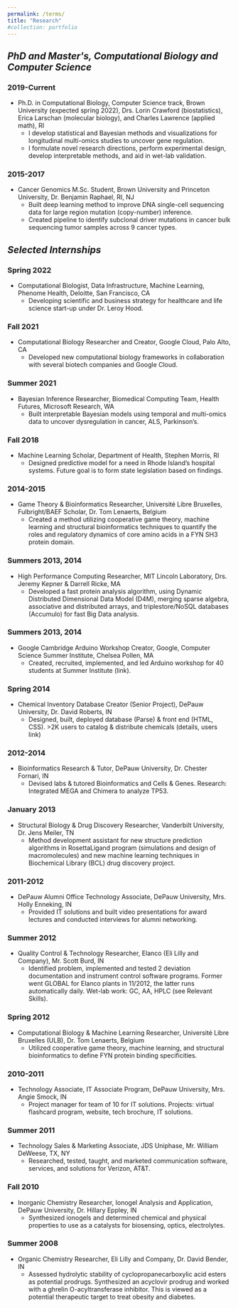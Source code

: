 ```yaml
---
permalink: /terms/
title: "Research"
#collection: portfolio
---
```

## *PhD and Master's, Computational Biology and Computer Science*
### 2019-Current
- Ph.D. in Computational Biology, Computer Science track, Brown University (expected spring 2022), Drs. Lorin Crawford (biostatistics), Erica Larschan (molecular biology), and Charles Lawrence (applied math), RI 
    - I develop statistical and Bayesian methods and visualizations for longitudinal multi-omics studies to uncover gene regulation.
    - I formulate novel research directions, perform experimental design, develop interpretable methods, and aid in wet-lab validation.

### 2015-2017 
- Cancer Genomics M.Sc. Student, Brown University and Princeton University, Dr. Benjamin Raphael, RI, NJ			 
    - Built deep learning method to improve DNA single-cell sequencing data for large region mutation (copy-number) inference. 
    - Created pipeline to identify subclonal driver mutations in cancer bulk sequencing tumor samples across 9 cancer types.

## *Selected Internships*
### Spring 2022
- Computational Biologist, Data Infrastructure, Machine Learning, Phenome Health, Deloitte, San Francisco, CA
    - Developing scientific and business strategy for healthcare and life science start-up under Dr. Leroy Hood.

### Fall 2021
- Computational Biology Researcher and Creator, Google Cloud, Palo Alto, CA 						   
    - Developed new computational biology frameworks in collaboration with several biotech companies and Google Cloud.   

### Summer 2021
- Bayesian Inference Researcher, Biomedical Computing Team, Health Futures, Microsoft Research, WA		               
    - Built interpretable Bayesian models using temporal and multi-omics data to uncover dysregulation in cancer, ALS, Parkinson’s.

### Fall 2018
- Machine Learning Scholar, Department of Health, Stephen Morris, RI 					 	                    
    - Designed predictive model for a need in Rhode Island’s hospital systems. Future goal is to form state legislation based on findings. 

### 2014-2015 
- Game Theory & Bioinformatics Researcher, Université Libre Bruxelles, Fulbright/BAEF Scholar, Dr. Tom Lenaerts, Belgium 
    - Created a method utilizing cooperative game theory, machine learning and structural bioinformatics techniques to quantify the roles and regulatory dynamics of core amino acids in a FYN SH3 protein domain. 

### Summers 2013, 2014
- High Performance Computing Researcher, MIT Lincoln Laboratory, Drs. Jeremy Kepner & Darrell Ricke, MA               
    - Developed a fast protein analysis algorithm, using Dynamic Distributed Dimensional Data Model (D4M), merging sparse algebra, associative and distributed arrays, and triplestore/NoSQL databases (Accumulo) for fast Big Data analysis. 

### Summers 2013, 2014
- Google Cambridge Arduino Workshop Creator, Google, Computer Science Summer Institute, Chelsea Pollen, MA     
    - Created, recruited, implemented, and led Arduino workshop for 40 students at Summer Institute (link). 

### Spring 2014 
- Chemical Inventory Database Creator (Senior Project), DePauw University, Dr. David Roberts, IN				
    - Designed, built, deployed database (Parse) & front end (HTML, CSS). >2K users to catalog & distribute chemicals (details, users link)

### 2012-2014 
- Bioinformatics Research & Tutor, DePauw University, Dr. Chester Fornari, IN		 			                 
    - Devised labs & tutored Bioinformatics and Cells & Genes. Research: Integrated MEGA and Chimera to analyze TP53. 

### January 2013
- Structural Biology & Drug Discovery Researcher, Vanderbilt University, Dr. Jens Meiler, TN		  	               
    - Method development assistant for new structure prediction algorithms in RosettaLigand program (simulations and design of macromolecules) and new machine learning techniques in Biochemical Library (BCL) drug discovery project. 

### 2011-2012 
- DePauw Alumni Office Technology Associate, DePauw University, Mrs. Holly Enneking, IN	                                                  
    - Provided IT solutions and built video presentations for award lectures and conducted interviews for alumni networking.

### Summer 2012 
- Quality Control & Technology Researcher, Elanco (Eli Lilly and Company), Mr. Scott Burd, IN 			               
    - Identified problem, implemented and tested 2 deviation documentation and instrument control software programs. Former went GLOBAL for Elanco plants in 11/2012, the latter runs automatically daily. Wet-lab work: GC, AA, HPLC (see Relevant Skills). 

### Spring 2012
- Computational Biology & Machine Learning Researcher, Université Libre Bruxelles (ULB), Dr. Tom Lenaerts, Belgium             
    - Utilized cooperative game theory, machine learning, and structural bioinformatics to define FYN protein binding specificities.

### 2010-2011
- Technology Associate, IT Associate Program, DePauw University, Mrs. Angie Smock, IN
    - Project manager for team of 10 for IT solutions. Projects: virtual flashcard program, website, tech brochure, IT solutions. 

### Summer 2011
- Technology Sales & Marketing Associate, JDS Uniphase, Mr. William DeWeese, TX, NY
    - Researched, tested, taught, and marketed communication software, services, and solutions for Verizon, AT&T.

### Fall 2010
- Inorganic Chemistry Researcher, Ionogel Analysis and Application, DePauw University, Dr. Hillary Eppley, IN
    - Synthesized ionogels and determined chemical and physical properties to use as a catalysts for biosensing, optics, electrolytes. 

### Summer 2008
- Organic Chemistry Researcher, Eli Lilly and Company, Dr. David Bender, IN 			   	                            
    - Assessed hydrolytic stability of cyclopropanecarboxylic acid esters as potential prodrugs. Synthesized an acyclovir prodrug and worked with a ghrelin O-acyltransferase inhibitor. This is viewed as a potential therapeutic target to treat obesity and diabetes.
